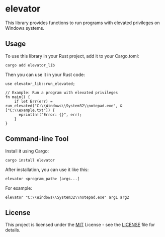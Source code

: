 # elevator

This library provides functions to run programs with elevated privileges on Windows systems.

## Usage

To use this library in your Rust project, add it to your Cargo.toml:

```shell
cargo add elevator_lib
```

Then you can use it in your Rust code:

```shell
use elevator_lib::run_elevated;

// Example: Run a program with elevated privileges
fn main() {
    if let Err(err) = run_elevated("C:\\Windows\\System32\\notepad.exe", &["C:\\example.txt"]) {
      eprintln!("Error: {}", err);
    }
}
```

## Command-line Tool

Install it using Cargo:

```shell
cargo install elevator
```

After installation, you can use it like this:

```shell
elevator <program_path> [args...]
```

For example:

```shell
elevator "C:\\Windows\\System32\\notepad.exe" arg1 arg2
```

## License

This project is licensed under the [MIT](https://opensource.org/license/MIT) License -
see the [LICENSE](LICENSE-MIT) file for details.
